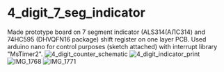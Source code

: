 # 4_digit_7_seg_indicator
Made prototype board on 7 segment indicator (ALS314(АЛС314) and 74HC595 (DHVQFN16 package) shift register on one layer PCB.
Used arduino nano  for control purposes (sketch attached) with interrupt library "MsTimer2".
![4_digit_counter_schematic](https://user-images.githubusercontent.com/90409854/219089733-663f03d8-c9cd-41d3-b4a5-0cb130d9c2f4.JPG)
![4_digit_indicator_print](https://user-images.githubusercontent.com/90409854/219089812-e98d9d29-3a72-423c-80a9-90427316a10b.JPG)
![IMG_1768](https://user-images.githubusercontent.com/90409854/219089872-9efda74c-be95-46ff-a7eb-854e4536c959.JPG)
![IMG_1771](https://user-images.githubusercontent.com/90409854/219089881-c142c04a-cbbc-44fe-b4c0-b4dd28e91e90.JPG)
